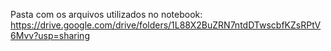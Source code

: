 Pasta com os arquivos utilizados no notebook:
https://drive.google.com/drive/folders/1L88X2BuZRN7ntdDTwscbfKZsRPtV6Mvv?usp=sharing
